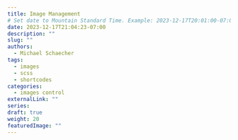```yaml
---
title: Image Management
# Set date to Mountain Standard Time. Example: 2023-12-17T20:01:00-07:00
date: 2023-12-17T21:04:23-07:00
description: ""
slug: ""
authors:
  - Michael Schaecher
tags:
  - images
  - scss
  - shortcodes
categories:
  - images control
externalLink: ""
series:
draft: true
weight: 20
featuredImage: ""
---
```

